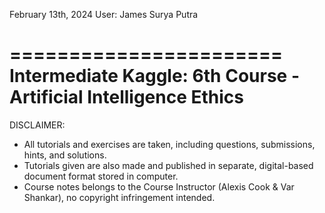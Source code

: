 February 13th, 2024 User: James Surya Putra

=======================
Intermediate Kaggle: 6th Course - Artificial Intelligence Ethics
=======================

DISCLAIMER:
- All tutorials and exercises are taken, including questions, submissions, hints, and solutions.
- Tutorials given are also made and published in separate, digital-based document format stored in computer.
- Course notes belongs to the Course Instructor (Alexis Cook & Var Shankar), no copyright infringement intended.
